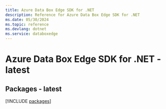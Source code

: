 ```yaml
---
title: Azure Data Box Edge SDK for .NET
description: Reference for Azure Data Box Edge SDK for .NET
ms.date: 05/30/2024
ms.topic: reference
ms.devlang: dotnet
ms.service: databoxedge
---
```

# Azure Data Box Edge SDK for .NET - latest
## Packages - latest
[!INCLUDE [packages](data-box-edge-index.md)]